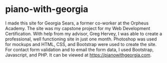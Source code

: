 # piano-with-georgia
I made this site for Georgia Sears, a former co-worker at the Orpheus Academy. The site was my capstone project for my Web Development Certification. With help from my advisor, Greg Hervey, I was able to create a professional, well functioning site in just one month. Photoshop was used for mockups and HTML, CSS, and Bootstrap were used to create the site. For contact form validation and to email the form data, I used Bootstrap, Javascript, and PHP. It can be viewed at https://pianowithgeorgia.com.
